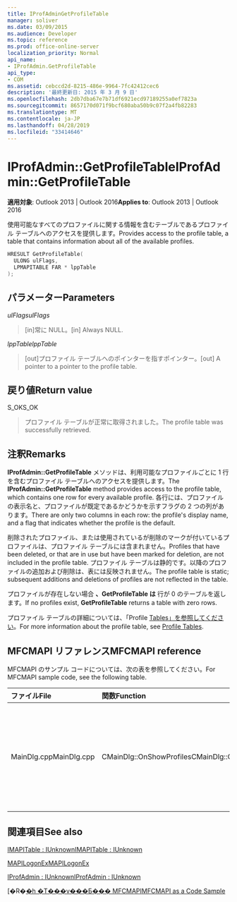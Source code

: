 ```yaml
---
title: IProfAdminGetProfileTable
manager: soliver
ms.date: 03/09/2015
ms.audience: Developer
ms.topic: reference
ms.prod: office-online-server
localization_priority: Normal
api_name:
- IProfAdmin.GetProfileTable
api_type:
- COM
ms.assetid: cebccd2d-8215-486e-9964-7fc42412cec6
description: '最終更新日: 2015 年 3 月 9 日'
ms.openlocfilehash: 2db7dba67e7b71df6921ecd97189255a0ef7823a
ms.sourcegitcommit: 8657170d071f9bcf680aba50b9c07f2a4fb82283
ms.translationtype: MT
ms.contentlocale: ja-JP
ms.lasthandoff: 04/28/2019
ms.locfileid: "33414646"
---
```

# <a name="iprofadmingetprofiletable"></a><span data-ttu-id="5a553-103">IProfAdmin::GetProfileTable</span><span class="sxs-lookup"><span data-stu-id="5a553-103">IProfAdmin::GetProfileTable</span></span>

  
  
<span data-ttu-id="5a553-104">**適用対象**: Outlook 2013 | Outlook 2016</span><span class="sxs-lookup"><span data-stu-id="5a553-104">**Applies to**: Outlook 2013 | Outlook 2016</span></span> 
  
<span data-ttu-id="5a553-105">使用可能なすべてのプロファイルに関する情報を含むテーブルであるプロファイル テーブルへのアクセスを提供します。</span><span class="sxs-lookup"><span data-stu-id="5a553-105">Provides access to the profile table, a table that contains information about all of the available profiles.</span></span>
  
```cpp
HRESULT GetProfileTable(
  ULONG ulFlags,
  LPMAPITABLE FAR * lppTable
);
```

## <a name="parameters"></a><span data-ttu-id="5a553-106">パラメーター</span><span class="sxs-lookup"><span data-stu-id="5a553-106">Parameters</span></span>

 <span data-ttu-id="5a553-107">_ulFlags_</span><span class="sxs-lookup"><span data-stu-id="5a553-107">_ulFlags_</span></span>
  
> <span data-ttu-id="5a553-108">[in]常に NULL。</span><span class="sxs-lookup"><span data-stu-id="5a553-108">[in] Always NULL.</span></span>
    
 <span data-ttu-id="5a553-109">_lppTable_</span><span class="sxs-lookup"><span data-stu-id="5a553-109">_lppTable_</span></span>
  
> <span data-ttu-id="5a553-110">[out]プロファイル テーブルへのポインターを指すポインター。</span><span class="sxs-lookup"><span data-stu-id="5a553-110">[out] A pointer to a pointer to the profile table.</span></span>
    
## <a name="return-value"></a><span data-ttu-id="5a553-111">戻り値</span><span class="sxs-lookup"><span data-stu-id="5a553-111">Return value</span></span>

<span data-ttu-id="5a553-112">S_OK</span><span class="sxs-lookup"><span data-stu-id="5a553-112">S_OK</span></span> 
  
> <span data-ttu-id="5a553-113">プロファイル テーブルが正常に取得されました。</span><span class="sxs-lookup"><span data-stu-id="5a553-113">The profile table was successfully retrieved.</span></span>
    
## <a name="remarks"></a><span data-ttu-id="5a553-114">注釈</span><span class="sxs-lookup"><span data-stu-id="5a553-114">Remarks</span></span>

<span data-ttu-id="5a553-115">**IProfAdmin::GetProfileTable** メソッドは、利用可能なプロファイルごとに 1 行を含むプロファイル テーブルへのアクセスを提供します。</span><span class="sxs-lookup"><span data-stu-id="5a553-115">The **IProfAdmin::GetProfileTable** method provides access to the profile table, which contains one row for every available profile.</span></span> <span data-ttu-id="5a553-116">各行には、プロファイルの表示名と、プロファイルが既定であるかどうかを示すフラグの 2 つの列があります。</span><span class="sxs-lookup"><span data-stu-id="5a553-116">There are only two columns in each row: the profile's display name, and a flag that indicates whether the profile is the default.</span></span> 
  
<span data-ttu-id="5a553-117">削除されたプロファイル、または使用されているが削除のマークが付いているプロファイルは、プロファイル テーブルには含まれません。</span><span class="sxs-lookup"><span data-stu-id="5a553-117">Profiles that have been deleted, or that are in use but have been marked for deletion, are not included in the profile table.</span></span> <span data-ttu-id="5a553-118">プロファイル テーブルは静的です。以降のプロファイルの追加および削除は、表には反映されません。</span><span class="sxs-lookup"><span data-stu-id="5a553-118">The profile table is static; subsequent additions and deletions of profiles are not reflected in the table.</span></span> 
  
<span data-ttu-id="5a553-119">プロファイルが存在しない場合 **、GetProfileTable は** 行が 0 のテーブルを返します。</span><span class="sxs-lookup"><span data-stu-id="5a553-119">If no profiles exist, **GetProfileTable** returns a table with zero rows.</span></span> 
  
<span data-ttu-id="5a553-120">プロファイル テーブルの詳細については、「Profile [Tables」を参照してください](profile-tables.md)。</span><span class="sxs-lookup"><span data-stu-id="5a553-120">For more information about the profile table, see [Profile Tables](profile-tables.md).</span></span> 
  
## <a name="mfcmapi-reference"></a><span data-ttu-id="5a553-121">MFCMAPI リファレンス</span><span class="sxs-lookup"><span data-stu-id="5a553-121">MFCMAPI reference</span></span>

<span data-ttu-id="5a553-122">MFCMAPI のサンプル コードについては、次の表を参照してください。</span><span class="sxs-lookup"><span data-stu-id="5a553-122">For MFCMAPI sample code, see the following table.</span></span>
  
|<span data-ttu-id="5a553-123">**ファイル**</span><span class="sxs-lookup"><span data-stu-id="5a553-123">**File**</span></span>|<span data-ttu-id="5a553-124">**関数**</span><span class="sxs-lookup"><span data-stu-id="5a553-124">**Function**</span></span>|<span data-ttu-id="5a553-125">**コメント**</span><span class="sxs-lookup"><span data-stu-id="5a553-125">**Comment**</span></span>|
|:-----|:-----|:-----|
|<span data-ttu-id="5a553-126">MainDlg.cpp</span><span class="sxs-lookup"><span data-stu-id="5a553-126">MainDlg.cpp</span></span>  <br/> |<span data-ttu-id="5a553-127">CMainDlg::OnShowProfiles</span><span class="sxs-lookup"><span data-stu-id="5a553-127">CMainDlg::OnShowProfiles</span></span>  <br/> |<span data-ttu-id="5a553-128">MFCMAPI は **、IProfAdmin::GetProfileTable** メソッドを使用して、新しいダイアログ ボックスに表示するプロファイル テーブルを取得します。</span><span class="sxs-lookup"><span data-stu-id="5a553-128">MFCMAPI uses the **IProfAdmin::GetProfileTable** method to get the profile table to display in a new dialog box.</span></span>  <br/> |
   
## <a name="see-also"></a><span data-ttu-id="5a553-129">関連項目</span><span class="sxs-lookup"><span data-stu-id="5a553-129">See also</span></span>



[<span data-ttu-id="5a553-130">IMAPITable : IUnknown</span><span class="sxs-lookup"><span data-stu-id="5a553-130">IMAPITable : IUnknown</span></span>](imapitableiunknown.md)
  
[<span data-ttu-id="5a553-131">MAPILogonEx</span><span class="sxs-lookup"><span data-stu-id="5a553-131">MAPILogonEx</span></span>](mapilogonex.md)
  
[<span data-ttu-id="5a553-132">IProfAdmin : IUnknown</span><span class="sxs-lookup"><span data-stu-id="5a553-132">IProfAdmin : IUnknown</span></span>](iprofadminiunknown.md)


<span data-ttu-id="5a553-133">[�R�[�h �T���v���Ƃ��� MFCMAPI](mfcmapi-as-a-code-sample.md)</span><span class="sxs-lookup"><span data-stu-id="5a553-133">[MFCMAPI as a Code Sample](mfcmapi-as-a-code-sample.md)</span></span>

